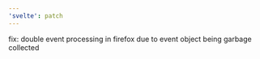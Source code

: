 ```yaml
---
'svelte': patch
---
```


fix: double event processing in firefox due to event object being garbage collected
